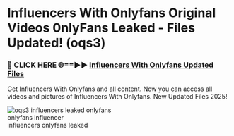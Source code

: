 # Influencers With Onlyfans Original Videos 0nlyFans Leaked - Files Updated! (oqs3)

<h3>🔴 CLICK HERE 🌐==►► <a href="https://tinyurl.com/x26r9saj" rel="nofollow">Influencers With Onlyfans Updated Files</a></h3>

Get Influencers With Onlyfans and all content. Now you can access all videos and pictures of Influencers With Onlyfans. New Updated Files 2025!

[![oqs3](https://i.imgur.com/LkgZPqh.gif)](https://tinyurl.com/x26r9saj)
influencers leaked onlyfans<br>
onlyfans influencer<br>
influencers onlyfans leaked